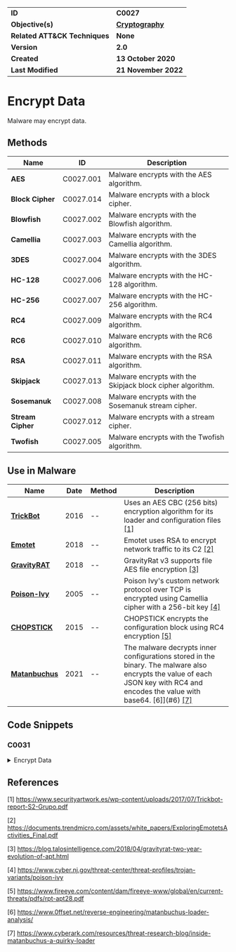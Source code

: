 <table>
<tr>
<td><b>ID</b></td>
<td><b>C0027</b></td>
</tr>
<tr>
<td><b>Objective(s)</b></td>
<td><b><a href="../cryptography">Cryptography</a></b></td>
</tr>
<tr>
<td><b>Related ATT&CK Techniques</b></td>
<td><b>None</b></td>
</tr>
<tr>
<td><b>Version</b></td>
<td><b>2.0</b></td>
</tr>
<tr>
<td><b>Created</b></td>
<td><b>13 October 2020</b></td>
</tr>
<tr>
<td><b>Last Modified</b></td>
<td><b>21 November 2022</b></td>
</tr>
</table>


# Encrypt Data

Malware may encrypt data. 

## Methods

|Name|ID|Description|
|---|---|---|
|**AES**|C0027.001|Malware encrypts with the AES algorithm.|
|**Block Cipher**|C0027.014|Malware encrypts with a block cipher.|
|**Blowfish**|C0027.002|Malware encrypts with the Blowfish algorithm.|
|**Camellia**|C0027.003|Malware encrypts with the Camellia algorithm.|
|**3DES**|C0027.004|Malware encrypts with the 3DES algorithm.|
|**HC-128**|C0027.006|Malware encrypts with the HC-128 algorithm.|
|**HC-256**|C0027.007|Malware encrypts with the HC-256 algorithm.|
|**RC4**|C0027.009|Malware encrypts with the RC4 algorithm.|
|**RC6**|C0027.010|Malware encrypts with the RC6 algorithm.|
|**RSA**|C0027.011|Malware encrypts with the RSA algorithm.|
|**Skipjack**|C0027.013|Malware encrypts with the Skipjack block cipher algorithm.|
|**Sosemanuk**|C0027.008|Malware encrypts with the Sosemanuk stream cipher.|
|**Stream Cipher**|C0027.012|Malware encrypts with a stream cipher.|
|**Twofish**|C0027.005|Malware encrypts with the Twofish algorithm.|


## Use in Malware

|Name|Date|Method|Description|
|---|---|---|---|
|[**TrickBot**](../../xample-malware/trickbot.md)|2016|--|Uses an AES CBC (256 bits) encryption algorithm for its loader and configuration files  [[1]](#1)|
|[**Emotet**](../../xample-malware/emotet.md)|2018|--|Emotet uses RSA to encrypt network traffic to its C2 [[2]](#2)|
|[**GravityRAT**](../../xample-malware/gravity-rat.md)|2018|--|	GravityRat v3 supports file AES file encryption  [[3]](#3)|
|[**Poison-Ivy**](../../xample-malware/poison-ivy.md)|2005|--|Poison Ivy's custom network protocol over TCP is encrypted using Camellia cipher with a 256-bit key  [[4]](#4)|
|[**CHOPSTICK**](../xample-malware/chopstick.md)|2015|--|CHOPSTICK encrypts the configuration block using RC4 encryption [[5]](#5)|
|[**Matanbuchus**](../xample-malware/matanbuchus.md)|2021|--|The malware decrypts inner configurations stored in the binary. The malware also encrypts the value of each JSON key with RC4 and encodes the value with base64. [6]](#6) [[7]](#7)|

## Code Snippets

### C0031
<details>
<summary> Encrypt Data </summary>
SHA256: c86cbf5e78c9f05ecfc11e4f2c147781cef77842a457e19ba690477eb564c22b
<pre>
asm
push    ebx
mov     ebx, [esp+4+arg_4]
push    esi
lea     eax, [ebx+20h]
push    eax             ; unsigned int
call    ??2@YAPAXI@Z    ; operator new(uint)
mov     ecx, [esp+0Ch+arg_C]
mov     edx, eax
add     esp, 4
mov     esi, [ecx]
mov     [edx], esi
mov     esi, [ecx+4]
mov     [edx+4], esi
mov     ecx, [ecx+8]
mov     [edx+8], ecx
mov     edx, [esp+8+arg_8]
test    ebx, ebx
mov     [eax+0Ch], edx
jle     short loc_B
mov     esi, [esp+8+arg_0]
push    edi
mov     edi, 0FFFFFFFDh
lea     edx, [eax+3]
sub     edi, eax

loc_A:
mov     cl, [edx-3]
xor     cl, [edx+2]
xor     cl, [edx-1]
xor     cl, [edx]
mov     [edx+0Dh], cl
xor     [esi], cl
inc     edx
inc     esi
lea     ecx, [edi+edx]
cmp     ecx, ebx
jl      short loc_A
pop     edi

loc_B:
push    eax             ; void *
call    ??3@YAXPAX@Z    ; operator delete(void *)
add     esp, 4
mov     eax, 1
pop     esi
pop     ebx
retn
</pre>
</details>


## References

<a name="1">[1]</a> https://www.securityartwork.es/wp-content/uploads/2017/07/Trickbot-report-S2-Grupo.pdf

<a name="2">[2]</a> https://documents.trendmicro.com/assets/white_papers/ExploringEmotetsActivities_Final.pdf

<a name="3">[3]</a> https://blog.talosintelligence.com/2018/04/gravityrat-two-year-evolution-of-apt.html

<a name="4">[4]</a> https://www.cyber.nj.gov/threat-center/threat-profiles/trojan-variants/poison-ivy

<a name="5">[5]</a> https://www.fireeye.com/content/dam/fireeye-www/global/en/current-threats/pdfs/rpt-apt28.pdf

<a name="6">[6]</a> https://www.0ffset.net/reverse-engineering/matanbuchus-loader-analysis/

<a name="7">[7]</a> https://www.cyberark.com/resources/threat-research-blog/inside-matanbuchus-a-quirky-loader